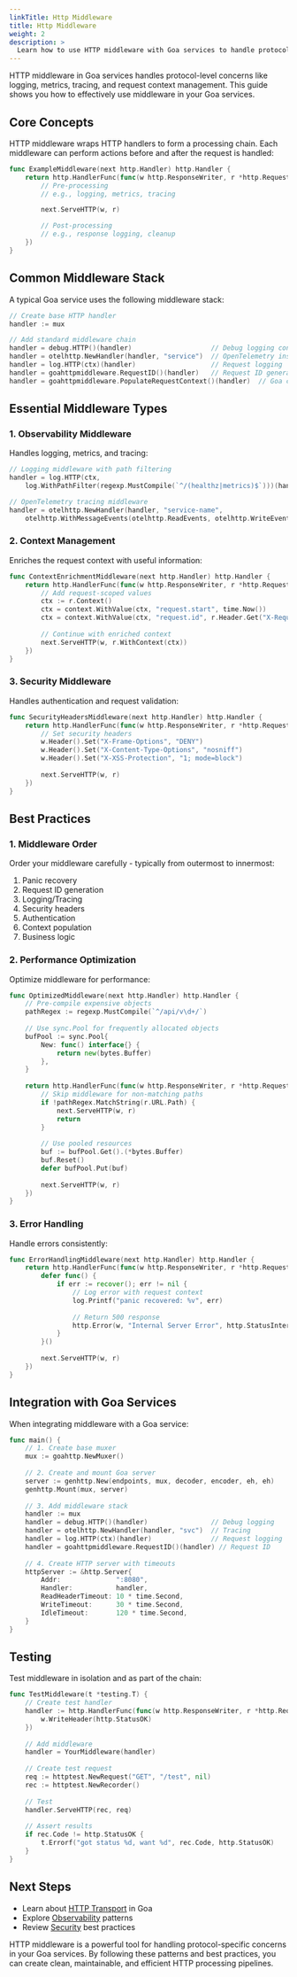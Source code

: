 ```yaml
---
linkTitle: Http Middleware
title: Http Middleware
weight: 2
description: >
  Learn how to use HTTP middleware with Goa services to handle protocol-level concerns like logging, metrics, tracing, and request context.
---
```


HTTP middleware in Goa services handles protocol-level concerns like logging, metrics, tracing, and request context management. This guide shows you how to effectively use middleware in your Goa services.

## Core Concepts

HTTP middleware wraps HTTP handlers to form a processing chain. Each middleware can perform actions before and after the request is handled:

```go
func ExampleMiddleware(next http.Handler) http.Handler {
    return http.HandlerFunc(func(w http.ResponseWriter, r *http.Request) {
        // Pre-processing
        // e.g., logging, metrics, tracing

        next.ServeHTTP(w, r)

        // Post-processing
        // e.g., response logging, cleanup
    })
}
```

## Common Middleware Stack

A typical Goa service uses the following middleware stack:

```go
// Create base HTTP handler
handler := mux

// Add standard middleware chain
handler = debug.HTTP()(handler)                    // Debug logging control
handler = otelhttp.NewHandler(handler, "service")  // OpenTelemetry instrumentation
handler = log.HTTP(ctx)(handler)                   // Request logging
handler = goahttpmiddleware.RequestID()(handler)   // Request ID generation
handler = goahttpmiddleware.PopulateRequestContext()(handler)  // Goa context population
```

## Essential Middleware Types

### 1. Observability Middleware

Handles logging, metrics, and tracing:

```go
// Logging middleware with path filtering
handler = log.HTTP(ctx, 
    log.WithPathFilter(regexp.MustCompile(`^/(healthz|metrics)$`)))(handler)

// OpenTelemetry tracing middleware
handler = otelhttp.NewHandler(handler, "service-name",
    otelhttp.WithMessageEvents(otelhttp.ReadEvents, otelhttp.WriteEvents))
```

### 2. Context Management

Enriches the request context with useful information:

```go
func ContextEnrichmentMiddleware(next http.Handler) http.Handler {
    return http.HandlerFunc(func(w http.ResponseWriter, r *http.Request) {
        // Add request-scoped values
        ctx := r.Context()
        ctx = context.WithValue(ctx, "request.start", time.Now())
        ctx = context.WithValue(ctx, "request.id", r.Header.Get("X-Request-ID"))
        
        // Continue with enriched context
        next.ServeHTTP(w, r.WithContext(ctx))
    })
}
```

### 3. Security Middleware

Handles authentication and request validation:

```go
func SecurityHeadersMiddleware(next http.Handler) http.Handler {
    return http.HandlerFunc(func(w http.ResponseWriter, r *http.Request) {
        // Set security headers
        w.Header().Set("X-Frame-Options", "DENY")
        w.Header().Set("X-Content-Type-Options", "nosniff")
        w.Header().Set("X-XSS-Protection", "1; mode=block")
        
        next.ServeHTTP(w, r)
    })
}
```

## Best Practices

### 1. Middleware Order

Order your middleware carefully - typically from outermost to innermost:

1. Panic recovery
2. Request ID generation
3. Logging/Tracing
4. Security headers
5. Authentication
6. Context population
7. Business logic

### 2. Performance Optimization

Optimize middleware for performance:

```go
func OptimizedMiddleware(next http.Handler) http.Handler {
    // Pre-compile expensive objects
    pathRegex := regexp.MustCompile(`^/api/v\d+/`)
    
    // Use sync.Pool for frequently allocated objects
    bufPool := sync.Pool{
        New: func() interface{} {
            return new(bytes.Buffer)
        },
    }
    
    return http.HandlerFunc(func(w http.ResponseWriter, r *http.Request) {
        // Skip middleware for non-matching paths
        if !pathRegex.MatchString(r.URL.Path) {
            next.ServeHTTP(w, r)
            return
        }
        
        // Use pooled resources
        buf := bufPool.Get().(*bytes.Buffer)
        buf.Reset()
        defer bufPool.Put(buf)
        
        next.ServeHTTP(w, r)
    })
}
```

### 3. Error Handling

Handle errors consistently:

```go
func ErrorHandlingMiddleware(next http.Handler) http.Handler {
    return http.HandlerFunc(func(w http.ResponseWriter, r *http.Request) {
        defer func() {
            if err := recover(); err != nil {
                // Log error with request context
                log.Printf("panic recovered: %v", err)
                
                // Return 500 response
                http.Error(w, "Internal Server Error", http.StatusInternalServerError)
            }
        }()
        
        next.ServeHTTP(w, r)
    })
}
```

## Integration with Goa Services

When integrating middleware with a Goa service:

```go
func main() {
    // 1. Create base muxer
    mux := goahttp.NewMuxer()
    
    // 2. Create and mount Goa server
    server := genhttp.New(endpoints, mux, decoder, encoder, eh, eh)
    genhttp.Mount(mux, server)
    
    // 3. Add middleware stack
    handler := mux
    handler = debug.HTTP()(handler)                // Debug logging
    handler = otelhttp.NewHandler(handler, "svc")  // Tracing
    handler = log.HTTP(ctx)(handler)               // Request logging
    handler = goahttpmiddleware.RequestID()(handler) // Request ID
    
    // 4. Create HTTP server with timeouts
    httpServer := &http.Server{
        Addr:              ":8080",
        Handler:           handler,
        ReadHeaderTimeout: 10 * time.Second,
        WriteTimeout:      30 * time.Second,
        IdleTimeout:       120 * time.Second,
    }
}
```

## Testing

Test middleware in isolation and as part of the chain:

```go
func TestMiddleware(t *testing.T) {
    // Create test handler
    handler := http.HandlerFunc(func(w http.ResponseWriter, r *http.Request) {
        w.WriteHeader(http.StatusOK)
    })
    
    // Add middleware
    handler = YourMiddleware(handler)
    
    // Create test request
    req := httptest.NewRequest("GET", "/test", nil)
    rec := httptest.NewRecorder()
    
    // Test
    handler.ServeHTTP(rec, req)
    
    // Assert results
    if rec.Code != http.StatusOK {
        t.Errorf("got status %d, want %d", rec.Code, http.StatusOK)
    }
}
```

## Next Steps

- Learn about [HTTP Transport](@/docs/4-concepts/3-http) in Goa
- Explore [Observability](@/docs/5-real-world/2-observability) patterns
- Review [Security](@/docs/5-real-world/3-security) best practices

HTTP middleware is a powerful tool for handling protocol-specific concerns in your
Goa services. By following these patterns and best practices, you can create
clean, maintainable, and efficient HTTP processing pipelines.

